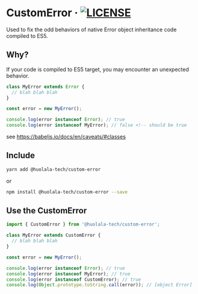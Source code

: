 # CustomError · [![LICENSE](https://img.shields.io/npm/l/@huolala-tech/custom-error)](LICENSE.txt)

Used to fix the odd behaviors of native Error object inheritance code compiled to ES5.

## Why?

If your code is compiled to ES5 target, you may encounter an unexpected behavior.

```typescript
class MyError extends Error {
  // blah blah blah
}

const error = new MyError();

console.log(error instanceof Error); // true
console.log(error instanceof MyError); // false <!-- should be true
```

see https://babeljs.io/docs/en/caveats/#classes

## Include

```bash
yarn add @huolala-tech/custom-error
```

or

```bash
npm install @huolala-tech/custom-error --save
```

## Use the CustomError

```typescript
import { CustomError } from '@huolala-tech/custom-error';

class MyError extends CustomError {
  // blah blah blah
}

const error = new MyError();

console.log(error instanceof Error); // true
console.log(error instanceof MyError); // true
console.log(error instanceof CustomError); // true
console.log(Object.prototype.toString.call(error)); // [object Error]
```
